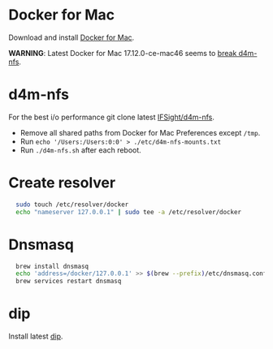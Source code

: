# Docker for Mac

Download and install [Docker for Mac](https://www.docker.com/docker-mac).

**WARNING**: Latest Docker for Mac 17.12.0-ce-mac46 seems to [break d4m-nfs](https://github.com/IFSight/d4m-nfs/issues/55).

# d4m-nfs

For the best i/o performance git clone latest [IFSight/d4m-nfs](https://github.com/IFSight/d4m-nfs).

- Remove all shared paths from Docker for Mac Preferences except `/tmp`.
- Run `echo '/Users:/Users:0:0' > ./etc/d4m-nfs-mounts.txt`
- Run `./d4m-nfs.sh` after each reboot.

# Create resolver

```sh
  sudo touch /etc/resolver/docker
  echo "nameserver 127.0.0.1" | sudo tee -a /etc/resolver/docker
```

# Dnsmasq

```sh
  brew install dnsmasq
  echo 'address=/docker/127.0.0.1' >> $(brew --prefix)/etc/dnsmasq.conf
  brew services restart dnsmasq
```

# dip

Install latest [dip](https://github.com/bibendi/dip/releases).
